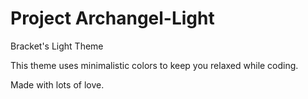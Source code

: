 # Project Archangel-Light
Bracket's Light Theme

This theme uses minimalistic colors to keep you relaxed while coding.

Made with lots of love.
